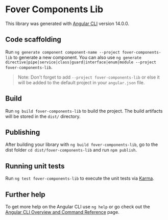 # Fover Components Lib

This library was generated with [Angular CLI](https://github.com/angular/angular-cli) version 14.0.0.

## Code scaffolding

Run `ng generate component component-name --project fover-components-lib` to generate a new component. You can also use `ng generate directive|pipe|service|class|guard|interface|enum|module --project fover-components-lib`.
> Note: Don't forget to add `--project fover-components-lib` or else it will be added to the default project in your `angular.json` file. 

## Build

Run `ng build fover-components-lib` to build the project. The build artifacts will be stored in the `dist/` directory.

## Publishing

After building your library with `ng build fover-components-lib`, go to the dist folder `cd dist/fover-components-lib` and run `npm publish`.

## Running unit tests

Run `ng test fover-components-lib` to execute the unit tests via [Karma](https://karma-runner.github.io).

## Further help

To get more help on the Angular CLI use `ng help` or go check out the [Angular CLI Overview and Command Reference](https://angular.io/cli) page.
